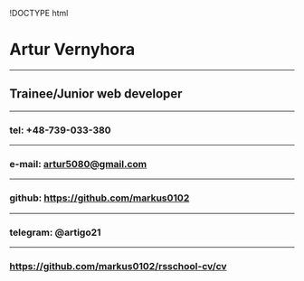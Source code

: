 !DOCTYPE html
# Artur Vernyhora
**************
## Trainee/Junior web developer
**************
### tel: +48-739-033-380
**************
### e-mail: artur5080@gmail.com
**************
### github: https://github.com/markus0102
**************
### telegram: @artigo21
**************
### https://github.com/markus0102/rsschool-cv/cv
